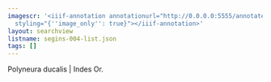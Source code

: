 ```yaml
---
imagescr: '<iiif-annotation annotationurl="http://0.0.0.0:5555/annotate/annotations/segins-004-2.json"
  styling="{''image_only'': true}"></iiif-annotation>'
layout: searchview
listname: segins-004-list.json
tags: []
---
```

Polyneura ducalis | Indes Or. 